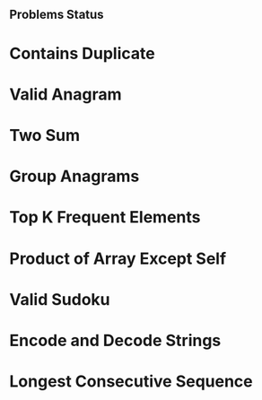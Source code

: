 ## Problems                                          Status
# Contains Duplicate	
# Valid Anagram	
# Two Sum	
# Group Anagrams	
# Top K Frequent Elements	
# Product of Array Except Self	
# Valid Sudoku	
# Encode and Decode Strings	
# Longest Consecutive Sequence
